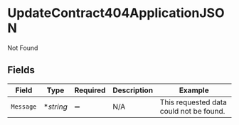 # UpdateContract404ApplicationJSON

Not Found


## Fields

| Field                                   | Type                                    | Required                                | Description                             | Example                                 |
| --------------------------------------- | --------------------------------------- | --------------------------------------- | --------------------------------------- | --------------------------------------- |
| `Message`                               | **string*                               | :heavy_minus_sign:                      | N/A                                     | This requested data could not be found. |